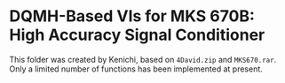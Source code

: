 # DQMH-Based VIs for MKS 670B: High Accuracy Signal Conditioner

This folder was created by Kenichi, based on `4David.zip` and `MKS670.rar`.
Only a limited number of functions has been implemented at present.
